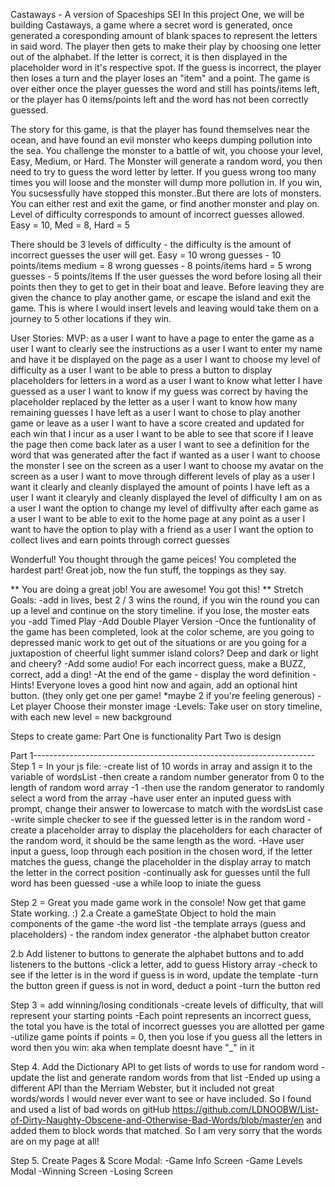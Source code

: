 Castaways - A version of Spaceships SEI
In this project One, we will be building Castaways, a game where a secret word is generated, once generated a coresponding amount of blank spaces to represent the letters in said word. The player then gets to make their play by choosing one letter out of the alphabet. If the letter is correct, it is then displayed in the placeholder word in it's respective spot. If the guess is incorrect, the player then loses a turn and the player loses an "item" and a point. The game is over either once the player guesses the word and still has points/items left, or the player has 0 items/points left and the word has not been correctly guessed.

The story for this game, is that the player has found themselves near the ocean, and have found an evil monster who keeps dumping pollution into the sea. You challenge the monster to a battle of wit, you choose your level, Easy, Medium, or Hard. The Monster will generate a random word, you then need to try to guess the word letter by letter. If you guess wrong too many times you will loose and the monster will dump more pollution in. If you win, You sucsessfully have stopped this monster..But there are lots of monsters. You can either rest and exit the game, or find another monster and play on.
Level of difficulty corresponds to amount of incorrect guesses allowed. Easy = 10, Med = 8, Hard = 5


<!-- For the game, the story is, The player was on a plane that crashed, once they woke up they were stranded on an island with survival items, a boat, and a monster. The monster wants to eat the player, but wants to play a game first. So the monster challenges the player to play castaways, if the player can guess the word via the rules in above paragraph, the player will win, and the moster will let the player get into the boat and sail away. If the player runs out of guesses before guessing the word, then the player will lose and has to stay on the island. The player should have the option to challenge the moster to another game where a game will be restarted, or to exit the game.  -->

There should be 3 levels of difficulty - the difficulty is the amount of incorrect guesses the user will get. Easy = 10 wrong guesses - 10 points/items
medium = 8 wrong guesses - 8 points/items
hard = 5 wrong guesses - 5 points/items
If the user guesses the word before losing all their points then they to get to get in their boat and leave. Before leaving they are given the chance to play another game, or escape the island and exit the game. This is where I would insert levels and leaving would take them on a journey to 5 other locations if they win.



User Stories:
MVP:
as a user I want to have a page to enter the game
as a user I want to clearly see the instructions
as a user I want to enter my name and have it be displayed on the page
as a user I want to choose my level of difficulty
as a user I want to be able to press a button to display placeholders for letters in a word
as a user I want to know what letter I have guessed 
as a user I want to know if my guess was correct by having the placeholder replaced by the letter
as a user I want to know how many remaining guesses I have left
as a user I want to chose to play another game or leave 
as a user I want to have a score created and updated for each win that I incur
as a user I want to be able to see that score if I leave the page then come back later
as a user I want to see a definition for the word that was generated after the fact if wanted
as a user I want to choose the monster I see on the screen 
as a user I want to choose my avatar on the screen
as a user I want to move through different levels of play 
as a user I want it clearly and cleanly displayed the amount of points I have left
as a user I want it clearyly and cleanly displayed the level of difficulty I am on
as a user I want the option to change my level of diffivulty after each game
as a user I want to be able to exit to the home page at any point
as a user I want to have the option to play with a friend 
as a user I want the option to collect lives and earn points through correct guesses


Wonderful! You thought through the game peices! 
You completed the hardest part! Great job, now the fun stuff, the toppings as they say. 

 ** You are doing a great job! You are awesome! You got this! ** 
Stretch Goals:
    -add in lives, best 2 / 3 wins the round, if you win the round you can up a level and continue on the story timeline. if you lose, the moster eats you
    -add Timed Play 
    -Add Double Player Version
    -Once the funtionality of the game has been completed, look at the color scheme, are you going to depressed manic work to get out of the situations or are you going for a juxtapostion of cheerful light summer island colors? Deep and dark or light and cheery?
    -Add some audio! For each incorrect guess, make a BUZZ, correct, add a ding!
    -At the end of the game - display the word definition 
    -Hints! Everyone loves a good hint now and again, add an optional hint button. (they only get one per game! *maybe 2 if you're feeling generous)
    -Let player Choose their monster image
    -Levels: Take user on story timeline, with each new level = new background 

Steps to create game: 
Part One is functionality
Part Two is design 

Part 1----------------------------------------------------------------------
Step 1 =
In your js file:
    -create list of 10 words in array and assign it to the variable of wordsList
    -then create a random number generator from 0 to the length of random word array -1
    -then use the random generator to randomly select a word from the array
    -have user enter an inputed guess with prompt, change their answer to lowercase to match with the wordsList case
    -write simple checker to see if the guessed letter is in the random word
    -create a placeholder array to display the placeholders for each character of the random word, it should be the same length as the word.
    -Have user input a guess, loop through each position in the chosen word, if the letter matches the guess, change the placeholder in the display array to match the letter in the correct position 
    -continually ask for guesses until the full word has been guessed
        -use a while loop to iniate the guess


Step 2 = Great you made game work in the console! Now get that game State working. :)
2.a Create a gameState Object to hold the main components of the game
    -the word list
    -the template arrays (guess and placeholders)
    - the random index generator
    -the alphabet button creator 
    
2.b Add listener to buttons to generate the alphabet buttons and to add listeners to the buttons
    -click a letter, add to guess History array
    -check to see if the letter is in the word
        if guess is in word, update the template
            -turn the button green
        if guess is not in word, deduct a point
            -turn the button red

Step 3 = add winning/losing conditionals
    -create levels of difficulty, that will represent your starting points
    -Each point represents an incorrect guess, the total you have is the total of incorrect guesses you are allotted per game
    -utilize game points
        if points = 0, then you lose
        if you guess all the letters in word then you win: aka when template doesnt have "_" in it

Step 4. Add the Dictionary API to get lists of words to use for random word
    -update the list and generate random words from that list
    -Ended up using a different API than the Merriam Webster, but it included not great words/words I would never ever want to see or have included. So I found and used a list of bad words on gitHub https://github.com/LDNOOBW/List-of-Dirty-Naughty-Obscene-and-Otherwise-Bad-Words/blob/master/en and added them to block words that matched. So I am very sorry that the words are on my page at all!

Step 5. Create Pages & Score Modal:
    -Game Info Screen 
    -Game Levels Modal 
    -Winning Screen 
    -Losing Screen
